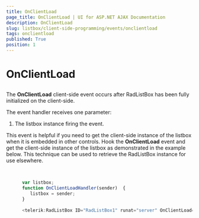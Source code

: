 ```yaml
---
title: OnClientLoad
page_title: OnClientLoad | UI for ASP.NET AJAX Documentation
description: OnClientLoad
slug: listbox/client-side-programming/events/onclientload
tags: onclientload
published: True
position: 1
---
```


# OnClientLoad



## 

The __OnClientLoad__ client-side event occurs after RadListBox has been fully initialized on the client-side.

The event handler receives one parameter:

1. The listbox instance firing the event.

This event is helpful if you need to get the client-side instance of the listbox when it is embedded in other controls. Hook the __OnClientLoad__ event and get the client-side instance of the listbox as demonstrated in the example below. This technique can be used to retrieve the RadListBox instance for use elsewhere.



````JavaScript
	     
	
	  var listbox;  
	  function OnClientLoadHandler(sender)  {   
	     listbox = sender;
	  }
	
	  <telerik:RadListBox ID="RadListBox1" runat="server" OnClientLoad="OnClientLoadHandler" ... /> 
				
````



